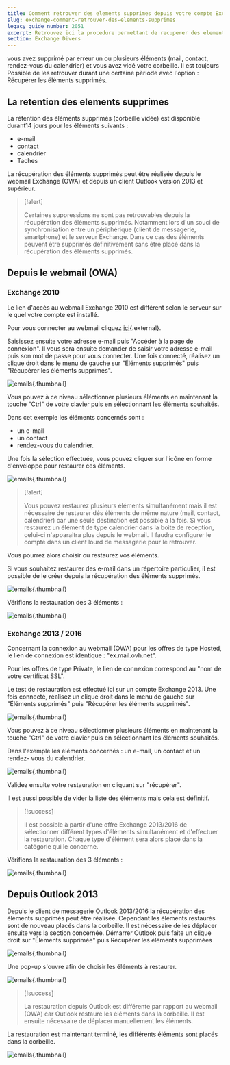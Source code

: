 ```yaml
---
title: Comment retrouver des elements supprimes depuis votre compte Exchange
slug: exchange-comment-retrouver-des-elements-supprimes
legacy_guide_number: 2051
excerpt: Retrouvez ici la procedure permettant de recuperer des elements supprimes depuis votre compte Exchange
section: Exchange Divers
---
```


vous avez supprimé par erreur un ou plusieurs éléments (mail, contact, rendez-vous du calendrier) et vous avez vidé votre corbeille. Il est toujours Possible de les retrouver durant une certaine pèriode avec l'option : Récupérer les éléments supprimés.


## La retention des elements supprimes
La rétention des éléments supprimés (corbeille vidée) est disponible durant14 jours pour les éléments suivants :

- e-mail
- contact
- calendrier
- Taches

La récupération des éléments supprimés peut être réalisée depuis le webmail Exchange (OWA) et depuis un client Outlook version 2013 et supérieur.



> [!alert]
>
> Certaines suppressions ne sont pas retrouvables depuis la récupération des
> éléments supprimés. Notamment lors d'un souci de synchronisation entre un
> périphérique (client de messagerie, smartphone) et le serveur Exchange. Dans
> ce cas des éléments peuvent être supprimés définitivement sans être placé
> dans la récupération des éléments supprimés.
> 


## Depuis le webmail (OWA)

### Exchange 2010
Le lien d'accès au webmail Exchange 2010 est différent selon le serveur sur le quel votre compte est installé.

Pour vous connecter au webmail cliquez [ici](https://ssl0.ovh.net/fr){.external}.

Saisissez ensuite votre adresse e-mail puis "Accéder à la page de connexion". Il vous sera ensuite demander de saisir votre adresse e-mail puis son mot de passe pour vous connecter. Une fois connecté, réalisez un clique droit dans le menu de gauche sur "Éléments supprimés" puis "Récupérer les éléments supprimés".


![emails](images/3574.png){.thumbnail}

Vous pouvez à ce niveau sélectionner plusieurs éléments en maintenant la touche "Ctrl" de votre clavier puis en sélectionnant les éléments souhaités.

Dans cet exemple les éléments concernés sont :

- un e-mail
- un contact
- rendez-vous du calendrier.

Une fois la sélection effectuée, vous pouvez cliquer sur l'icône en forme d'enveloppe pour restaurer ces éléments.


![emails](images/3583.png){.thumbnail}



> [!alert]
>
> Vous pouvez restaurez plusieurs éléments simultanément mais il est
> nécessaire de restaurer dés éléments de même nature (mail, contact,
> calendrier) car une seule destination est possible à la fois. Si vous restaurez
> un élément de type calendrier dans la boite de reception, celui-ci
> n'apparaitra plus depuis le webmail. Il faudra configurer le compte dans un
> client lourd de messagerie pour le retrouver.
> 

Vous pourrez alors choisir ou restaurez vos éléments.

Si vous souhaitez restaurer des e-mail dans un répertoire particulier, il est possible de le créer depuis la récupération des éléments supprimés.


![emails](images/3576.png){.thumbnail}

Vérifions la restauration des 3 éléments :


![emails](images/3580.png){.thumbnail}


### Exchange 2013 / 2016
Concernant la connexion au webmail (OWA) pour les offres de type Hosted, le lien de connexion est identique : "ex.mail.ovh.net".

Pour les offres de type Private, le lien de connexion correspond au "nom de votre certificat SSL".

Le test de restauration est effectué ici sur un compte Exchange 2013. Une fois connecté, réalisez un clique droit dans le menu de gauche sur "Éléments supprimés" puis "Récupérer les éléments supprimés".


![emails](images/3582.png){.thumbnail}

Vous pouvez à ce niveau sélectionner plusieurs éléments en maintenant la touche "Ctrl" de votre clavier puis en sélectionnant les éléments souhaités.

Dans l'exemple les éléments concernés : un e-mail, un contact et un rendez- vous du calendrier.


![emails](images/3584.png){.thumbnail}

Validez ensuite votre restauration en cliquant sur "récupérer".

Il est aussi possible de vider la liste des éléments mais cela est définitif.



> [!success]
>
> Il est possible à partir d'une offre Exchange 2013/2016 de sélectionner
> différent types d'éléments simultanément et d'effectuer la restauration.
> Chaque type d'élément sera alors placé dans la catégorie qui le concerne.
> 

Vérifions la restauration des 3 éléments :


![emails](images/3601.png){.thumbnail}


## Depuis Outlook 2013
Depuis le client de messagerie Outlook 2013/2016 la récupération des éléments supprimés peut être réalisée. Cependant les éléments restaurés sont de nouveau placés dans la corbeille. Il est nécessaire de les déplacer ensuite vers la section concernée. Démarrer Outlook puis faite un clique droit sur "Éléments supprimée" puis Récupérer les éléments supprimées


![emails](images/3585.png){.thumbnail}

Une pop-up s'ouvre afin de choisir les éléments à restaurer.


![emails](images/3586.png){.thumbnail}



> [!success]
>
> La restauration depuis Outlook est différente par rapport au webmail (OWA) car
> Outlook restaure les éléments dans la corbeille. Il est ensuite nécessaire de
> déplacer manuellement les éléments.
> 

La restauration est maintenant terminé, les différents éléments sont placés dans la corbeille.


![emails](images/3610.png){.thumbnail}